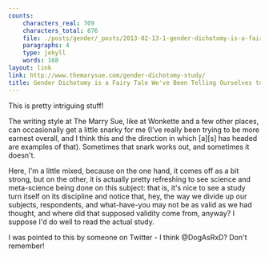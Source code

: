 ```yaml
---
counts:
    characters_real: 709
    characters_total: 876
    file: ./posts/gender/_posts/2013-02-13-1-gender-dichotomy-is-a-fairy-tale.markdown
    paragraphs: 4
    type: jekyll
    words: 168
layout: link
link: http://www.themarysue.com/gender-dichotomy-study/
title: Gender Dichotomy is a Fairy Tale We've Been Telling Ourselves to Sleep at Night
---
```


This is pretty intriguing stuff!

The writing style at The Marry Sue, like at Wonkette and a few other places, can occasionally get a little snarky for me (I've really been trying to be more earnest overall, and I think this and the direction in which \[a\]\[s\] has headed are examples of that).  Sometimes that snark works out, and sometimes it doesn't.  

Here, I'm a little mixed, because on the one hand, it comes off as a bit strong, but on the other, it is actually pretty refreshing to see science and meta-science being done on this subject: that is, it's nice to see a study turn itself on its discipline and notice that, hey, the way we divide up our subjects, respondents, and what-have-you may not be as valid as we had thought, and where did that supposed validity come from, anyway?  I suppose I'd do well to read the actual study.

I was pointed to this by someone on Twitter - I think @DogAsRxD? Don't remember!
